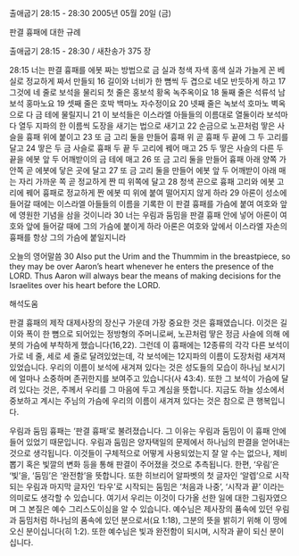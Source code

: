 출애굽기 28:15 - 28:30 
2005년 05월 20일 (금)

판결 흉패에 대한 규례



출애굽기 28:15 - 28:30 / 새찬송가 375 장


28:15 너는 판결 흉패를 에봇 짜는 방법으로 금 실과 청색 자색 홍색 실과 가늘게 꼰 베 실로 정교하게 짜서 만들되 16 길이와 너비가 한 뼘씩 두 겹으로 네모 반듯하게 하고 17 그것에 네 줄로 보석을 물리되 첫 줄은 홍보석 황옥 녹주옥이요 18 둘째 줄은 석류석 남보석 홍마노요 19 셋째 줄은 호박 백마노 자수정이요 20 넷째 줄은 녹보석 호마노 벽옥으로 다 금 테에 물릴지니 21 이 보석들은 이스라엘 아들들의 이름대로 열둘이라 보석마다 열두 지파의 한 이름씩 도장을 새기는 법으로 새기고 22 순금으로 노끈처럼 땋은 사슬을 흉패 위에 붙이고 23 또 금 고리 둘을 만들어 흉패 위 곧 흉패 두 끝에 그 두 고리를 달고 24 땋은 두 금 사슬로 흉패 두 끝 두 고리에 꿰어 매고 25 두 땋은 사슬의 다른 두 끝을 에봇 앞 두 어깨받이의 금 테에 매고 26 또 금 고리 둘을 만들어 흉패 아래 양쪽 가 안쪽 곧 에봇에 닿은 곳에 달고 27 또 금 고리 둘을 만들어 에봇 앞 두 어깨받이 아래 매는 자리 가까운 쪽 곧 정교하게 짠 띠 위쪽에 달고 28 청색 끈으로 흉패 고리와 에봇 고리에 꿰어 흉패로 정교하게 짠 에봇 띠 위에 붙여 떨어지지 않게 하라 29 아론이 성소에 들어갈 때에는 이스라엘 아들들의 이름을 기록한 이 판결 흉패를 가슴에 붙여 여호와 앞에 영원한 기념을 삼을 것이니라 30 너는 우림과 둠밈을 판결 흉패 안에 넣어 아론이 여호와 앞에 들어갈 때에 그의 가슴에 붙이게 하라 아론은 여호와 앞에서 이스라엘 자손의 흉패를 항상 그의 가슴에 붙일지니라 

오늘의 영어말씀 
30 Also put the Urim and the Thummim in the breastpiece, so they may be over Aaron’s heart whenever he enters the presence of the LORD. Thus Aaron will always bear the means of making decisions for the Israelites over his heart before the LORD.

해석도움





판결 흉패의 제작 
대제사장의 장신구 가운데 가장 중요한 것은 흉패였습니다. 이것은 길이와 폭이 한 뼘으로 되어있는 정방형의 주머니로써, 노끈처럼 땋은 정금 사슬에 의해 에봇의 가슴에 부착하게 했습니다(16,22). 그런데 이 흉패에는 12종류의 각각 다른 보석이 가로 네 줄, 세로 세 줄로 달려있었는데, 각 보석에는 12지파의 이름이 도장처럼 새겨져 있었습니다. 우리의 이름이 보석에 새겨져 있다는 것은 성도들의 모습이 하나님 보시기에 얼마나 소중하며 존귀한지를 보여주고 있습니다(사 43:4). 또한 그 보석이 가슴에 달려 있다는 것은, 주께서 우리를 그 마음에 두고 계심을 뜻합니다. 지금도 하늘 성소에서 중보하고 계시는 주님의 가슴에 우리의 이름이 새겨져 있다는 것은 참으로 큰 행복입니다. 

우림과 둠밈 
흉패는 ‘판결 흉패’로 불려졌습니다. 그 이유는 우림과 둠밈이 이 흉패 안에 들어 있었기 때문입니다. 우림과 둠밈은 양자택일의 문제에서 하나님의 판결을 얻어내는 것으로 생각됩니다. 이것들이 구체적으로 어떻게 사용되었는지 잘 알 수는 없으나, 제비뽑기 혹은 빛깔의 변화 등을 통해 판결이 주어졌을 것으로 추측됩니다. 한편, ‘우림’은 ‘빛’을, ‘둠밈’은 ‘완전함’을 뜻합니다. 또한 히브리어 알파벳의 첫 글자인 ‘알렙’으로 시작되는 우림과 마지막 글자인 ‘타우’로 시작되는 둠밈은 ‘처음과 나중’, ‘시작과 끝’ 이라는 의미로도 생각할 수 있습니다. 여기서 우리는 이것이 다가올 선한 일에 대한 그림자였으며 그 본질은 예수 그리스도이심을 알 수 있습니다. 예수님은 제사장의 품속에 있던 우림과 둠밈처럼 하나님의 품속에 있던 분으로서(요 1:18), 그분의 뜻을 밝히기 위해 이 땅에 오신 분이십니다(히 1:2). 또한 예수님은 빛과 완전함이 되시며, 시작과 끝이 되신 분이십니다.